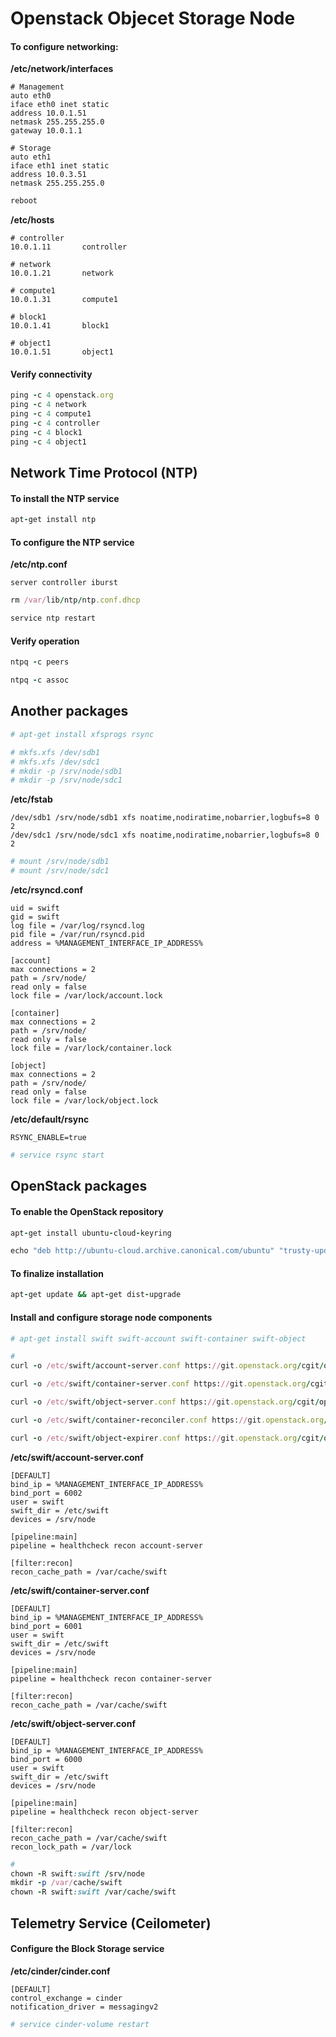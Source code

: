 # Openstack Objecet Storage Node

#### To configure networking:

**/etc/network/interfaces**
```
# Management
auto eth0
iface eth0 inet static
address 10.0.1.51
netmask 255.255.255.0
gateway 10.0.1.1

# Storage
auto eth1
iface eth1 inet static
address 10.0.3.51
netmask 255.255.255.0
```

```ruby
reboot
```

**/etc/hosts**

```
# controller
10.0.1.11       controller

# network
10.0.1.21       network

# compute1
10.0.1.31       compute1

# block1
10.0.1.41       block1

# object1
10.0.1.51       object1
```

#### Verify connectivity

```ruby
ping -c 4 openstack.org
ping -c 4 network
ping -c 4 compute1
ping -c 4 controller
ping -c 4 block1
ping -c 4 object1
```

## Network Time Protocol (NTP)
#### To install the NTP service

```ruby
apt-get install ntp
```

#### To configure the NTP service

**/etc/ntp.conf**

```
server controller iburst
```

```ruby
rm /var/lib/ntp/ntp.conf.dhcp

service ntp restart
```

#### Verify operation

```ruby
ntpq -c peers

ntpq -c assoc
```

## Another packages
```ruby
# apt-get install xfsprogs rsync
```
```ruby
# mkfs.xfs /dev/sdb1
# mkfs.xfs /dev/sdc1
# mkdir -p /srv/node/sdb1
# mkdir -p /srv/node/sdc1
```
**/etc/fstab**
```
/dev/sdb1 /srv/node/sdb1 xfs noatime,nodiratime,nobarrier,logbufs=8 0 2
/dev/sdc1 /srv/node/sdc1 xfs noatime,nodiratime,nobarrier,logbufs=8 0 2
```

```ruby
# mount /srv/node/sdb1
# mount /srv/node/sdc1
```

**/etc/rsyncd.conf**
```
uid = swift
gid = swift
log file = /var/log/rsyncd.log
pid file = /var/run/rsyncd.pid
address = %MANAGEMENT_INTERFACE_IP_ADDRESS%

[account]
max connections = 2
path = /srv/node/
read only = false
lock file = /var/lock/account.lock

[container]
max connections = 2
path = /srv/node/
read only = false
lock file = /var/lock/container.lock

[object]
max connections = 2
path = /srv/node/
read only = false
lock file = /var/lock/object.lock
```

**/etc/default/rsync**
```
RSYNC_ENABLE=true
```

```ruby
# service rsync start
```

## OpenStack packages

#### To enable the OpenStack repository

```ruby
apt-get install ubuntu-cloud-keyring

echo "deb http://ubuntu-cloud.archive.canonical.com/ubuntu" "trusty-updates/kilo main" > /etc/apt/sources.list.d/cloudarchive-kilo.list
```

#### To finalize installation

```ruby
apt-get update && apt-get dist-upgrade
```

#### Install and configure storage node components

```ruby
# apt-get install swift swift-account swift-container swift-object
```
```ruby
#
curl -o /etc/swift/account-server.conf https://git.openstack.org/cgit/openstack/swift/plain/etc/account-server.conf-sample?h=stable/kilo

curl -o /etc/swift/container-server.conf https://git.openstack.org/cgit/openstack/swift/plain/etc/container-server.conf-sample?h=stable/kilo

curl -o /etc/swift/object-server.conf https://git.openstack.org/cgit/openstack/swift/plain/etc/object-server.conf-sample?h=stable/kilo

curl -o /etc/swift/container-reconciler.conf https://git.openstack.org/cgit/openstack/swift/plain/etc/container-reconciler.conf-sample?h=stable/kilo

curl -o /etc/swift/object-expirer.conf https://git.openstack.org/cgit/openstack/swift/plain/etc/object-expirer.conf-sample?h=stable/kilo
```

**/etc/swift/account-server.conf**
```
[DEFAULT]
bind_ip = %MANAGEMENT_INTERFACE_IP_ADDRESS%
bind_port = 6002
user = swift
swift_dir = /etc/swift
devices = /srv/node

[pipeline:main]
pipeline = healthcheck recon account-server

[filter:recon]
recon_cache_path = /var/cache/swift
```

**/etc/swift/container-server.conf**
```
[DEFAULT]
bind_ip = %MANAGEMENT_INTERFACE_IP_ADDRESS%
bind_port = 6001
user = swift
swift_dir = /etc/swift
devices = /srv/node

[pipeline:main]
pipeline = healthcheck recon container-server

[filter:recon]
recon_cache_path = /var/cache/swift
```

**/etc/swift/object-server.conf**
```
[DEFAULT]
bind_ip = %MANAGEMENT_INTERFACE_IP_ADDRESS%
bind_port = 6000
user = swift
swift_dir = /etc/swift
devices = /srv/node

[pipeline:main]
pipeline = healthcheck recon object-server

[filter:recon]
recon_cache_path = /var/cache/swift
recon_lock_path = /var/lock
```

```ruby
#
chown -R swift:swift /srv/node
mkdir -p /var/cache/swift
chown -R swift:swift /var/cache/swift
```


## Telemetry Service (Ceilometer)

#### Configure the Block Storage service

**/etc/cinder/cinder.conf**
```
[DEFAULT]
control_exchange = cinder
notification_driver = messagingv2
```

```ruby
# service cinder-volume restart
```



